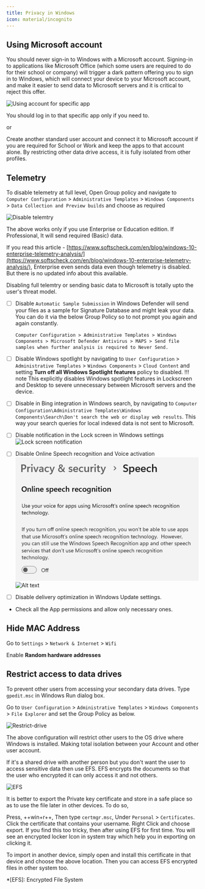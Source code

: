 ```yaml
---
title: Privacy in Windows
icon: material/incognito
---
```


## Using Microsoft account

You should never sign-in to Windows with a Microsoft account. Signing-in to applications like Microsoft Office (which some users are required to do for their school or company) will trigger a dark pattern offering you to sign in to Windows, which will connect your device to your Microsoft account, and make it easier to send data to Microsoft servers and it is critical to reject this offer.

![Using account for specific app](/assets/img/windows/signin-one-app.webp)

You should log in to that specific app only if you need to.

or 

Create another standard user account and connect it to Microsoft account if you are required for School or Work and keep the apps to that account alone. By restricting other data drive access, it is fully isolated from other profiles.

## Telemetry

To disable telemetry at full level, Open Group policy and navigate to `Computer Configuration` > `Administrative Templates` > `Windows Components` > `Data Collection and Preview builds` and choose as required

![Disable telemtry](/assets/img/windows/disable-telemetry.webp)

The above works only if you use Enterprise or Education edition. If Professional, It will send required (Basic) data.

If you read this article - [https://www.softscheck.com/en/blog/windows-10-enterprise-telemetry-analysis/](https://www.softscheck.com/en/blog/windows-10-enterprise-telemetry-analysis/), Enterprise even sends data even though telemetry is disabled. But there is no updated info about this available.

Disabling full telemtry or sending basic data to Microsoft is totally upto the user's threat model.

- [ ] Disable `Automatic Sample Submission` in Windows Defender will send your files as a sample for Signature Database and might leak your data. You can do it via the below Group Policy so to not prompt you again and again constantly.
    ```
    Computer Configuration > Administrative Templates > Windows Components > Microsoft Defender Antivirus > MAPS > Send file samples when further analysis is required to Never Send.
    ```

- [ ] Disable Windows spotlight by navigating to `User Configuration` > `Administrative Templates` > `Windows Components` > `Cloud Content` and setting **Turn off all Windows Spotlight features** policy to disabled.
        !!! note
        This explicitly disables Windows spotlight features in Lockscreen and Desktop to severe unnecessary between Microsoft servers and the device.

- [ ] Disable in Bing integration in Windows search, by navigating to `Computer Configuration\Administrative Templates\Windows Components\Search\Don't search the web or display web results`. This way your search queries for local indexed data is not sent to Microsoft.

- [ ] Disable notification in the Lock screen in Windows settings
    ![Lock screen notification](/assets/img/windows/lock-screen-notifications.webp)

- [ ] Disable Online Speech recognition and Voice activation
        ![Alt text](/docs/assets/img/windows/online-speech.webp)
        ![Alt text](/assets/img/windows/voice-activation.webp)

- [ ] Disable delivery optimization in Windows Update settings.

- Check all the App permissions and allow only necessary ones.

## Hide MAC Address

Go to `Settings` > `Network & Internet` > `Wifi`

Enable **Random hardware addresses**

## Restrict access to data drives

To prevent other users from accessing your secondary data drives. Type `gpedit.msc` in Windows Run dialog box.

Go to `User Configuration` > `Administrative Templates` > `Windows Components` > `File Explorer` and set the Group Policy as below.

![Restrict-drive](/assets/img/windows/drive-restriction.webp)

The above configuration will restrict other users to the OS drive where Windows is installed. Making total isolation between your Account and other user account.

If it's a shared drive with another person but you don't want the user to access sensitive data then use EFS. EFS encrypts the documents so that the user who encrypted it can only access it and not others.

![EFS](/assets/img/windows/EFS.gif)

It is better to export the Private key certificate and store in a safe place so as to use the file later in other devices. To do so,

Press, ++win+r++, Then type `certmgr.msc`, Under `Personal` > `Certificates`. Click the certificate that contains your username. Right Click and choose export. If you find this too tricky, then after using EFS for first time. You will see an encrypted locker Icon in system tray which help you in exporting on clicking it.

To import in another device, simply open and install this certificate in that device and choose the above location. Then you can access EFS encrypted files in other system too.

*[EFS]: Encrypted File System